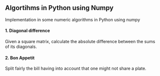 
## Algortihms in Python using Numpy 

Implementation in some numeric algorithms in Python using numpy 

#### 1. Diagonal difference
Given a square matrix, calculate the absolute difference between the sums of its diagonals.

#### 2. Bon Appetit
Split fairly the bill having into account that one might not share a plate. 
